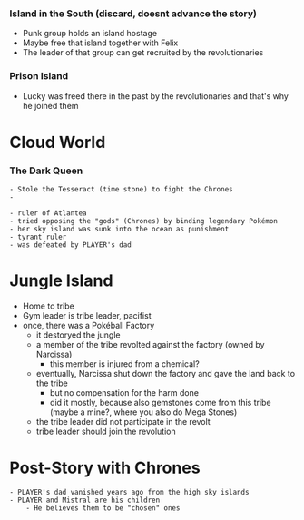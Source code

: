 ### Island in the South (discard, doesnt advance the story)

- Punk group holds an island hostage
- Maybe free that island together with Felix
- The leader of that group can get recruited by the revolutionaries

### Prison Island

- Lucky was freed there in the past by the revolutionaries and that's why he joined them



# Cloud World

### The Dark Queen
    - Stole the Tesseract (time stone) to fight the Chrones
    - 

    - ruler of Atlantea
    - tried opposing the "gods" (Chrones) by binding legendary Pokémon
    - her sky island was sunk into the ocean as punishment
    - tyrant ruler
    - was defeated by PLAYER's dad

# Jungle Island
- Home to tribe
- Gym leader is tribe leader, pacifist
- once, there was a Pokéball Factory
    - it destoryed the jungle
    - a member of the tribe revolted against the factory (owned by Narcissa)
        - this member is injured from a chemical?
    - eventually, Narcissa shut down the factory and gave the land back to the tribe
        - but no compensation for the harm done
        - did it mostly, because also gemstones come from this tribe (maybe a mine?, where you also do Mega Stones)
    - the tribe leader did not participate in the revolt
    - tribe leader should join the revolution


# Post-Story with Chrones
    - PLAYER's dad vanished years ago from the high sky islands
    - PLAYER and Mistral are his children
        - He believes them to be "chosen" ones
    
